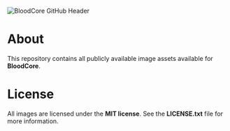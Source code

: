 ![BloodCore GitHub Header](https://raw.githubusercontent.com/web-bloodcore/image-assets/master/github-header.png)

# About
This repository contains all publicly available image assets available for __BloodCore__.

# License
All images are licensed under the __MIT license__. See the __LICENSE.txt__ file for more information.
